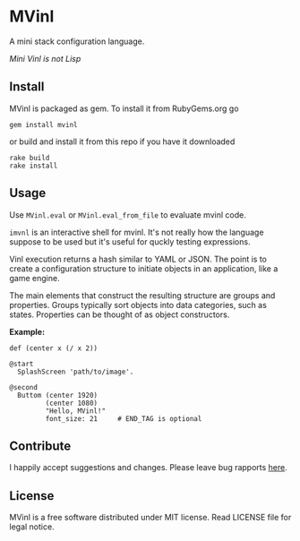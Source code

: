 # MVinl

A mini stack configuration language.

*Mini Vinl is not Lisp*

## Install

MVinl is packaged as gem. To install it from RubyGems.org go

```
gem install mvinl
```

or build and install it from this repo if you have it downloaded

```
rake build
rake install
```

## Usage

Use `MVinl.eval` or `MVinl.eval_from_file` to evaluate mvinl code.

`imvnl` is an interactive shell for mvinl. It's not really how the language
suppose to be used but it's useful for quckly testing expressions.

Vinl execution returns a hash similar to YAML or JSON. The point is to create a
configuration structure to initiate objects in an application, like a game
engine.

The main elements that construct the resulting structure are groups and
properties. Groups typically sort objects into data categories, such as states.
Properties can be thought of as object constructors.

**Example:**

``` mvinl
def (center x (/ x 2))

@start
  SplashScreen 'path/to/image'.

@second
  Buttom (center 1920)
         (center 1080)
         "Hello, MVinl!"
         font_size: 21     # END_TAG is optional
```

## Contribute

I happily accept suggestions and changes. Please leave bug rapports
[here](https://github.com/513ry/mvinl/issues).

## License

MVinl is a free software distributed under MIT license. Read LICENSE file for
legal notice.
